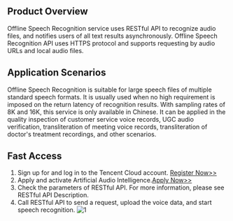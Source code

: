 ## Product Overview

Offline Speech Recognition service uses RESTful API to recognize audio files, and notifies users of all text results asynchronously. Offline Speech Recognition API uses HTTPS protocol and supports requesting by audio URLs and local audio files.

## Application Scenarios

Offline Speech Recognition is suitable for large speech files of multiple standard speech formats. It is usually used when no high requirement is imposed on the return latency of recognition results. With sampling rates of 8K and 16K, this service is only available in Chinese. It can be applied in the quality inspection of customer service voice records, UGC audio verification, transliteration of meeting voice records, transliteration of doctor's treatment recordings, and other scenarios.

## Fast Access
1. Sign up for and log in to the Tencent Cloud account. [Register Now>>](https://console.cloud.tencent.com) 
2. Apply and activate Artificial Audio Intelligence.[Apply Now>>](http://wj.qq.com/s/423374/ba33)
3. Check the parameters of RESTful API. For more information, please see RESTful API Description.
4. Call RESTful API to send a request, upload the voice data, and start speech recognition.
![1](https://mc.qcloudimg.com/static/img/f8f3ad8e6778473c3e25cf376fb25503/image.png)

